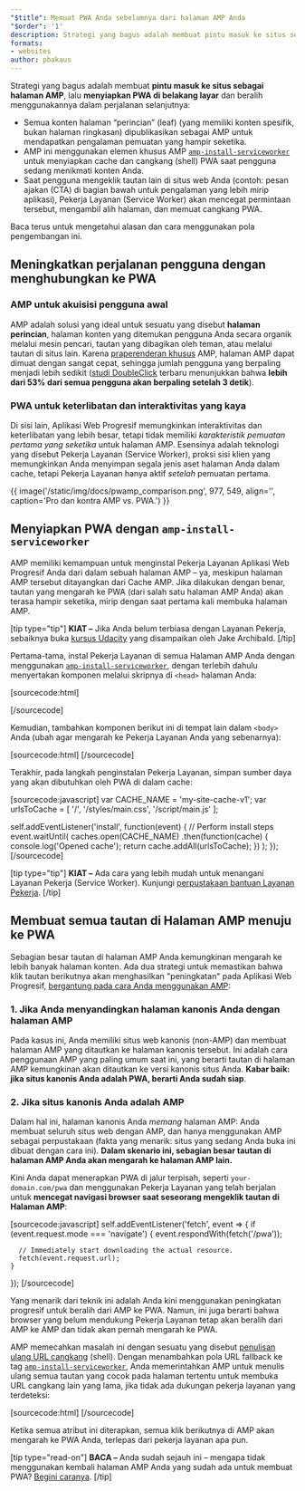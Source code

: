 ```yaml
---
"$title": Memuat PWA Anda sebelumnya dari halaman AMP Anda
"$order": '1'
description: Strategi yang bagus adalah membuat pintu masuk ke situs sebagai halaman AMP, lalu menyiapkan PWA di belakang layar dan beralih ....
formats:
- websites
author: pbakaus
---
```


Strategi yang bagus adalah membuat **pintu masuk ke situs sebagai halaman AMP**, lalu **menyiapkan PWA di belakang layar** dan beralih menggunakannya dalam perjalanan selanjutnya:

- Semua konten halaman “perincian” (leaf) (yang memiliki konten spesifik, bukan halaman ringkasan) dipublikasikan sebagai AMP untuk mendapatkan pengalaman pemuatan yang hampir seketika.
- AMP ini menggunakan elemen khusus AMP [`amp-install-serviceworker`](../../../documentation/components/reference/amp-install-serviceworker.md) untuk menyiapkan cache dan cangkang (shell) PWA saat pengguna sedang menikmati konten Anda.
- Saat pengguna mengeklik tautan lain di situs web Anda (contoh: pesan ajakan (CTA) di bagian bawah untuk pengalaman yang lebih mirip aplikasi), Pekerja Layanan (Service Worker) akan mencegat permintaan tersebut, mengambil alih halaman, dan memuat cangkang PWA.

Baca terus untuk mengetahui alasan dan cara menggunakan pola pengembangan ini.

## Meningkatkan perjalanan pengguna dengan menghubungkan ke PWA

### AMP untuk akuisisi pengguna awal

AMP adalah solusi yang ideal untuk sesuatu yang disebut **halaman perincian**, halaman konten yang ditemukan pengguna Anda secara organik melalui mesin pencari, tautan yang dibagikan oleh teman, atau melalui tautan di situs lain. Karena [praperenderan khusus](../../../about/how-amp-works.html) AMP, halaman AMP dapat dimuat dengan sangat cepat, sehingga jumlah pengguna yang berpaling menjadi lebih sedikit ([studi DoubleClick](https://www.doubleclickbygoogle.com/articles/mobile-speed-matters/) terbaru menunjukkan bahwa **lebih dari 53% dari semua pengguna akan berpaling setelah 3 detik**).

### PWA untuk keterlibatan dan interaktivitas yang kaya

Di sisi lain, Aplikasi Web Progresif memungkinkan interaktivitas dan keterlibatan yang lebih besar, tetapi tidak memiliki *karakteristik pemuatan pertama yang seketika* untuk halaman AMP. Esensinya adalah teknologi yang disebut Pekerja Layanan (Service Worker), proksi sisi klien yang memungkinkan Anda menyimpan segala jenis aset halaman Anda dalam cache, tetapi Pekerja Layanan hanya aktif *setelah* pemuatan pertama.

{{ image('/static/img/docs/pwamp_comparison.png', 977, 549, align='', caption='Pro dan kontra AMP vs. PWA.') }}

## Menyiapkan PWA dengan `amp-install-serviceworker`

AMP memiliki kemampuan untuk menginstal Pekerja Layanan Aplikasi Web Progresif Anda dari dalam sebuah halaman AMP – ya, meskipun halaman AMP tersebut ditayangkan dari Cache AMP. Jika dilakukan dengan benar, tautan yang mengarah ke PWA (dari salah satu halaman AMP Anda) akan terasa hampir seketika, mirip dengan saat pertama kali membuka halaman AMP.

[tip type="tip"] **KIAT –** Jika Anda belum terbiasa dengan Layanan Pekerja, sebaiknya buka [kursus Udacity](https://www.udacity.com/course/offline-web-applications--ud899) yang disampaikan oleh Jake Archibald. [/tip]

Pertama-tama, instal Pekerja Layanan di semua Halaman AMP Anda dengan menggunakan [`amp-install-serviceworker`](../../../documentation/components/reference/amp-install-serviceworker.md), dengan terlebih dahulu menyertakan komponen melalui skripnya di `<head>` halaman Anda:

[sourcecode:html]
<script async custom-element="amp-install-serviceworker"
  src="https://cdn.ampproject.org/v0/amp-install-serviceworker-0.1.js"></script>
[/sourcecode]

Kemudian, tambahkan komponen berikut ini di tempat lain dalam `<body>` Anda (ubah agar mengarah ke Pekerja Layanan Anda yang sebenarnya):

[sourcecode:html]
<amp-install-serviceworker
      src="https://www.your-domain.com/serviceworker.js"
      layout="nodisplay">
</amp-install-serviceworker>
[/sourcecode]

Terakhir, pada langkah penginstalan Pekerja Layanan, simpan sumber daya yang akan dibutuhkan oleh PWA di dalam cache:

[sourcecode:javascript]
var CACHE_NAME = 'my-site-cache-v1';
var urlsToCache = [
  '/',
  '/styles/main.css',
  '/script/main.js'
];

self.addEventListener('install', function(event) {
  // Perform install steps
  event.waitUntil(
    caches.open(CACHE_NAME)
      .then(function(cache) {
        console.log('Opened cache');
        return cache.addAll(urlsToCache);
      })
  );
});
[/sourcecode]

[tip type="tip"] **KIAT –** Ada cara yang lebih mudah untuk menangani Layanan Pekerja (Service Worker). Kunjungi [perpustakaan bantuan Layanan Pekerja](https://github.com/GoogleChrome/sw-helpers). [/tip]

## Membuat semua tautan di Halaman AMP menuju ke PWA

Sebagian besar tautan di halaman AMP Anda kemungkinan mengarah ke lebih banyak halaman konten. Ada dua strategi untuk memastikan bahwa klik tautan berikutnya akan menghasilkan "peningkatan" pada Aplikasi Web Progresif, [bergantung pada cara Anda menggunakan AMP](../../../documentation/guides-and-tutorials/optimize-measure/discovery.md):

### 1. Jika Anda menyandingkan halaman kanonis Anda dengan halaman AMP

Pada kasus ini, Anda memiliki situs web kanonis (non-AMP) dan membuat halaman AMP yang ditautkan ke halaman kanonis tersebut. Ini adalah cara penggunaan AMP yang paling umum saat ini, yang berarti tautan di halaman AMP kemungkinan akan ditautkan ke versi kanonis situs Anda. **Kabar baik: jika situs kanonis Anda adalah PWA, berarti Anda sudah siap**.

### 2. Jika situs kanonis Anda adalah AMP

Dalam hal ini, halaman kanonis Anda *memang* halaman AMP: Anda membuat seluruh situs web dengan AMP, dan hanya menggunakan AMP sebagai perpustakaan (fakta yang menarik: situs yang sedang Anda buka ini dibuat dengan cara ini). **Dalam skenario ini, sebagian besar tautan di halaman AMP Anda akan mengarah ke halaman AMP lain.**

Kini Anda dapat menerapkan PWA di jalur terpisah, seperti `your-domain.com/pwa` dan menggunakan Pekerja Layanan yang telah berjalan untuk **mencegat navigasi browser saat seseorang mengeklik tautan di Halaman AMP**:

[sourcecode:javascript]
self.addEventListener('fetch', event => {
    if (event.request.mode === 'navigate') {
      event.respondWith(fetch('/pwa'));

      // Immediately start downloading the actual resource.
      fetch(event.request.url);
    }

});
[/sourcecode]

Yang menarik dari teknik ini adalah Anda kini menggunakan peningkatan progresif untuk beralih dari AMP ke PWA. Namun, ini juga berarti bahwa browser yang belum mendukung Pekerja Layanan tetap akan beralih dari AMP ke AMP dan tidak akan pernah mengarah ke PWA.

AMP memecahkan masalah ini dengan sesuatu yang disebut [penulisan ulang URL cangkang](../../../documentation/components/reference/amp-install-serviceworker.md#shell-url-rewrite) (shell). Dengan menambahkan pola URL fallback ke tag [`amp-install-serviceworker`](../../../documentation/components/reference/amp-install-serviceworker.md), Anda memerintahkan AMP untuk menulis ulang semua tautan yang cocok pada halaman tertentu untuk membuka URL cangkang lain yang lama, jika tidak ada dukungan pekerja layanan yang terdeteksi:

[sourcecode:html]
<amp-install-serviceworker
      src="https://www.your-domain.com/serviceworker.js"
      layout="nodisplay"
      data-no-service-worker-fallback-url-match=".*"
      data-no-service-worker-fallback-shell-url="https://www.your-domain.com/pwa">
</amp-install-serviceworker>
[/sourcecode]

Ketika semua atribut ini diterapkan, semua klik berikutnya di AMP akan mengarah ke PWA Anda, terlepas dari pekerja layanan apa pun.

[tip type="read-on"] **BACA –** Anda sudah sejauh ini – mengapa tidak menggunakan kembali halaman AMP Anda yang sudah ada untuk membuat PWA? [Begini caranya](amp-in-pwa.md). [/tip]
